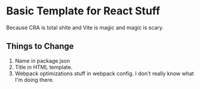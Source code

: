 # Basic Template for React Stuff

Because CRA is total shite and Vite is magic and magic is scary.

## Things to Change
1. Name in package.json
2. Title in HTML template.
3. Webpack optimizations stuff in webpack config. I don't really know what I'm doing there.